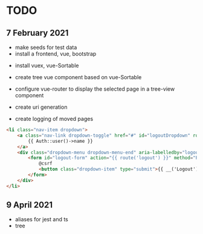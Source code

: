 # TODO

## 7 February 2021 
+ make seeds for test data
+ install a frontend, vue, bootstrap
- install vuex, vue-Sortable
- create tree vue component based on vue-Sortable
- configure vue-router to display the selected page in a tree-view component

- create uri generation
- create logging of moved pages

```html
<li class="nav-item dropdown">
    <a class="nav-link dropdown-toggle" href="#" id="logoutDropdown" role="button" data-bs-toggle="dropdown" aria-expanded="false">
        {{ Auth::user()->name }}
    </a>
    <div class="dropdown-menu dropdown-menu-end" aria-labelledby="logoutDropdown">
        <form id="logout-form" action="{{ route('logout') }}" method="POST">
            @csrf
            <button class="dropdown-item" type="submit">{{ __('Logout') }}</button>
        </form>
    </div>
</li>
```

## 9 April 2021

- aliases for jest and ts
- tree
